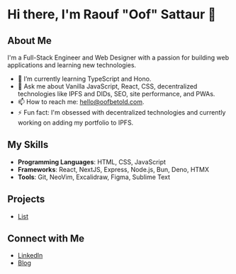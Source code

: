 # Hi there, I'm Raouf "Oof" Sattaur 👋

## About Me

I'm a Full-Stack Engineer and Web Designer with a passion for building web applications and learning new technologies.

- 🌱 I’m currently learning TypeScript and Hono.
- 💬 Ask me about Vanilla JavaScript, React, CSS, decentralized technologies like IPFS and DIDs, SEO, site performance, and PWAs.
- 📫 How to reach me: hello@oofbetold.com.
- ⚡ Fun fact: I'm obsessed with decentralized technologies and currently working on adding my portfolio to IPFS.

## My Skills

- **Programming Languages**: HTML, CSS, JavaScript
- **Frameworks**: React, NextJS, Express, Node.js, Bun, Deno, HTMX
- **Tools**: Git, NeoVim, Excalidraw, Figma, Sublime Text

## Projects

- [List](https://oofbetold.com#work) 

## Connect with Me

- [LinkedIn](https://www.linkedin.com/in/raoufsattaur/)
- [Blog](https://oofbetold.com)
